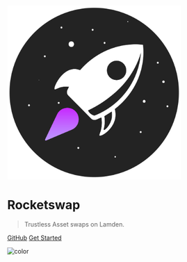 <img src="./static/RS_Logo.png" height=400 width=400></img>

# Rocketswap

> Trustless Asset swaps on Lamden.

[GitHub](https://github.com/cloakdkiller/rocketswap)
[Get Started](#rocketswap)

![color](#2c2f38)
